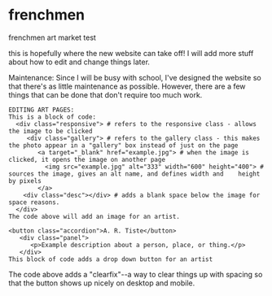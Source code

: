 # frenchmen
frenchmen  art market test

this is hopefully where the new website can take off!
I will add more stuff about how to edit and change things later.

Maintenance:
    Since I will be busy with school, I've designed the website so that there's as little maintenance as possible.
    However, there are a few things that can be done that don't require too much work.
    
    EDITING ART PAGES:
    This is a block of code:
      <div class="responsive"> # refers to the responsive class - allows the image to be clicked
         <div class="gallery"> # refers to the gallery class - this makes the photo appear in a "gallery" box instead of just on the page 
            <a target="_blank" href="example.jpg"> # when the image is clicked, it opens the image on another page
              <img src="example.jpg" alt="333" width="600" height="400"> # sources the image, gives an alt name, and defines width and    height by pixels
            </a>
        <div class="desc"></div> # adds a blank space below the image for space reasons.
      </div>
    The code above will add an image for an artist.
    
    <button class="accordion">A. R. Tiste</button>
       <div class="panel">
          <p>Example description about a person, place, or thing.</p>
       </div>
    This block of code adds a drop down button for an artist   
    
<div class="clearfix"></div>
The code above adds a "clearfix"--a way to clear things up with spacing so that the button shows up nicely on desktop and mobile.
